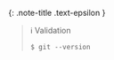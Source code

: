 <!-- _includes/docs/env/git/ -->

{: .note-title .text-epsilon }
> ℹ️ Validation
>
> `$ git --version`
